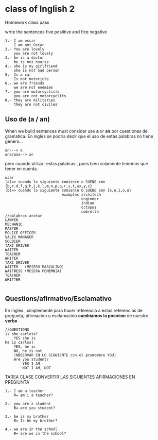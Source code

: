 # class of Inglish 2

Homework class pass

write the sentences five posiitive and fice negative

```textile
1.- I am oscar
    I am not Oscar
2.- You are lovely
    you are not lovely
3.- he is a doctor
    he is not nourse
4.- she is my girlfriend
    she is not bad person
5.- Is a car
    Is not motocicle
6.- we are friends
    we are not enemies
7.- you are motorcyclists
    you are not motorcyclits
8.- they are militaries
    they are not civiles
```

## Uso de (a / an)

When we build sentences must consider use **a** or **an** por cuestiones de gramatica. En ingles se podria decir que el uso de estas palabras no tiene genero...

```textile
un---> a
una/uno--> an 
```

pero cuando utilizar estas palabras , pues bien solamente tenemos que tener en cuenta.

```textile
usar
(a)=> cuando lo siguiente comience o SUENE con {b,c,d,f,g,h,j,k,l,m,n,p,q,r,s,t,wx,y,z}
(b)=> cuando lo siguiente comience O SUENE con {a,e,i,o,u}
                          examples architech
                                   enginner
                                   indian
                                   octopus
                                   umbrella
//palabras anotar
LAWYER
MECHANIC
PASTOR
POLICE OFFICER
SALES MANAGER
SOLDIER
TAXI DRIVER
WAITER
TEACHER
WRITER
TAXI DRIVER
WAITER   (MESERO MASCULINO)
WAITRESS (MESERA FEMEMNIA)
TEACHER
WRITTER
            
```

## Questions/afirmativo/Esclamativo

En ingles , simplemente para hacer referencia a estas referencias de pregunta, afirmacion u esclamación **cambiamos la posicion** de nuestro **verbo** 

```textile
//QUESTIONS
is she carlota?
    YES she is
he is carlos?
    YES, he is
    NO, he is not
    (OBSERVAR EN LO SIGUIENTE con el pronombre YOU)
    Are you student?
        YES I AM
        NOT I AM, NOT

```

TAREA CLASE CONVERTIR LAS SIGUIENTES AFIRMACIONES EN PREGIUNTA

```textile
1.- I am a teacher
    R= am i a teacher?

2.- you are a student
    R= are you student?

3.- he is my brother
    R= Is he my brother?

4.- we are in the school
    R= are we in the school?
```


